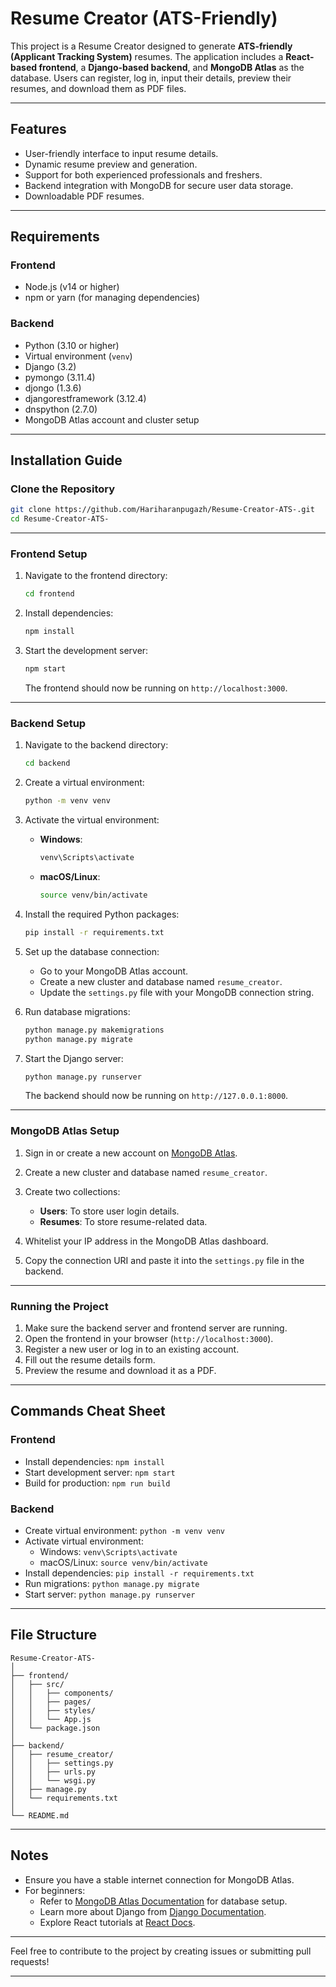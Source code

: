 # Resume Creator (ATS-Friendly)

This project is a Resume Creator designed to generate **ATS-friendly (Applicant Tracking System)** resumes. The application includes a **React-based frontend**, a **Django-based backend**, and **MongoDB Atlas** as the database. Users can register, log in, input their details, preview their resumes, and download them as PDF files.

---

## Features

- User-friendly interface to input resume details.
- Dynamic resume preview and generation.
- Support for both experienced professionals and freshers.
- Backend integration with MongoDB for secure user data storage.
- Downloadable PDF resumes.

---

## Requirements

### Frontend
- Node.js (v14 or higher)
- npm or yarn (for managing dependencies)

### Backend
- Python (3.10 or higher)
- Virtual environment (`venv`)
- Django (3.2)
- pymongo (3.11.4)
- djongo (1.3.6)
- djangorestframework (3.12.4)
- dnspython (2.7.0)
- MongoDB Atlas account and cluster setup

---

## Installation Guide

### Clone the Repository

```bash
git clone https://github.com/Hariharanpugazh/Resume-Creator-ATS-.git
cd Resume-Creator-ATS-
```

---

### Frontend Setup

1. Navigate to the frontend directory:

   ```bash
   cd frontend
   ```

2. Install dependencies:

   ```bash
   npm install
   ```

3. Start the development server:

   ```bash
   npm start
   ```

   The frontend should now be running on `http://localhost:3000`.

---

### Backend Setup

1. Navigate to the backend directory:

   ```bash
   cd backend
   ```

2. Create a virtual environment:

   ```bash
   python -m venv venv
   ```

3. Activate the virtual environment:

   - **Windows**:
     ```bash
     venv\Scripts\activate
     ```

   - **macOS/Linux**:
     ```bash
     source venv/bin/activate
     ```

4. Install the required Python packages:

   ```bash
   pip install -r requirements.txt
   ```

5. Set up the database connection:
   - Go to your MongoDB Atlas account.
   - Create a new cluster and database named `resume_creator`.
   - Update the `settings.py` file with your MongoDB connection string.

6. Run database migrations:

   ```bash
   python manage.py makemigrations
   python manage.py migrate
   ```

7. Start the Django server:

   ```bash
   python manage.py runserver
   ```

   The backend should now be running on `http://127.0.0.1:8000`.

---

### MongoDB Atlas Setup

1. Sign in or create a new account on [MongoDB Atlas](https://www.mongodb.com/atlas/database).
2. Create a new cluster and database named `resume_creator`.
3. Create two collections:
   - **Users**: To store user login details.
   - **Resumes**: To store resume-related data.

4. Whitelist your IP address in the MongoDB Atlas dashboard.
5. Copy the connection URI and paste it into the `settings.py` file in the backend.

---

### Running the Project

1. Make sure the backend server and frontend server are running.
2. Open the frontend in your browser (`http://localhost:3000`).
3. Register a new user or log in to an existing account.
4. Fill out the resume details form.
5. Preview the resume and download it as a PDF.

---

## Commands Cheat Sheet

### Frontend

- Install dependencies: `npm install`
- Start development server: `npm start`
- Build for production: `npm run build`

### Backend

- Create virtual environment: `python -m venv venv`
- Activate virtual environment:
  - Windows: `venv\Scripts\activate`
  - macOS/Linux: `source venv/bin/activate`
- Install dependencies: `pip install -r requirements.txt`
- Run migrations: `python manage.py migrate`
- Start server: `python manage.py runserver`

---

## File Structure

```
Resume-Creator-ATS-
│
├── frontend/
│   ├── src/
│   │   ├── components/
│   │   ├── pages/
│   │   ├── styles/
│   │   └── App.js
│   └── package.json
│
├── backend/
│   ├── resume_creator/
│   │   ├── settings.py
│   │   ├── urls.py
│   │   └── wsgi.py
│   ├── manage.py
│   └── requirements.txt
│
└── README.md
```

---

## Notes

- Ensure you have a stable internet connection for MongoDB Atlas.
- For beginners:
  - Refer to [MongoDB Atlas Documentation](https://www.mongodb.com/docs/atlas/) for database setup.
  - Learn more about Django from [Django Documentation](https://docs.djangoproject.com/en/stable/).
  - Explore React tutorials at [React Docs](https://react.dev/learn).

---

Feel free to contribute to the project by creating issues or submitting pull requests!

---

